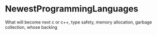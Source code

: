 # NewestProgrammingLanguages
What will become next c or c++, type safety, memory allocation, garbage collection, whose backing

